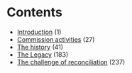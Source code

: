 # Contents

  * [Introduction](../page-007/) (1)
  * [Commission activities](../page-033/) (27)
  * [The history](../page-047/) (41)
  * [The Legacy](../page-189) (183)
  * [The challenge of reconciliation](../page-243) (237)
